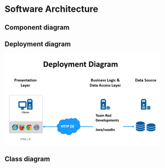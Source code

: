# Software Architecture
## Component diagram
## Deployment diagram
![Deployment diagram](Deployment_Diagram_vaadin.jpg)
## Class diagram
